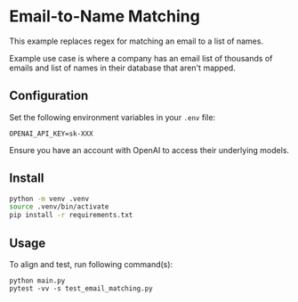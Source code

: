 # Email-to-Name Matching

This example replaces regex for matching an email to a list of names.

Example use case is where a company has an email list of thousands of emails and list of names in their database that aren't mapped.

## Configuration

Set the following environment variables in your `.env` file:
```
OPENAI_API_KEY=sk-XXX
```

Ensure you have an account with OpenAI to access their underlying models.

## Install

```bash
python -m venv .venv
source .venv/bin/activate
pip install -r requirements.txt
```

## Usage

To align and test, run following command(s):
```
python main.py
pytest -vv -s test_email_matching.py
```